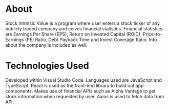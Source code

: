 # About

Stock Intrinsic Value is a program where user enters a stock ticker of any publicly traded company and ceives financial statistics. Financial statistics are Earnings Per Share (EPS), Return on Invested Capital (ROIC), Price-to-Earnings (PE) Ratio, Debt Payback Time and Invest Coverage Ratio. Info about the company is included as well.

# Technologies Used

Developed within Visual Studio Code. Languages used are JavaScript and TypeScript. React is used as the front-end library to build out app components. Makes use of financial APIs such as Alpha Vantage to get stock information when requested by user. Axios is used to fetch data from API.
